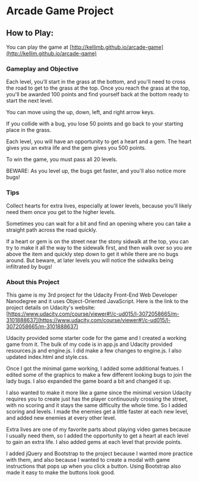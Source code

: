 Arcade Game Project
===============================

## How to Play:
You can play the game at [http://kellimb.github.io/arcade-game](http://kellim.github.io/arcade-game)

### Gameplay and Objective
Each level, you'll start in the grass at the bottom, and you'll need to cross the road to get to the grass at the top. Once you reach the grass at the top, you'll be awarded 100 points and find yourself back at the bottom ready to start the next level.

You can move using the up, down, left, and right arrow keys.

If you collide with a bug, you lose 50 points and go back to your starting place in the grass.

Each level, you will have an opportunity to get a heart and a gem. The heart gives you an extra life and the gem gives you 500 points.

To win the game, you must pass all 20 levels. 

BEWARE: As you level up, the bugs get faster, and you'll also notice more bugs! 

### Tips
Collect hearts for extra lives, especially at lower levels, because you'll likely need them once you get to the higher levels.

Sometimes you can wait for a bit and find an opening where you can take a straight path across the road quickly.

If a heart or gem is on the street near the stony sidwalk at the top, you can try to make it all the way to the sidewalk first, and then walk over so you are above the item and quickly step down to get it while there are no bugs around. But beware, at later levels you will notice the sidwalks being infiltrated by bugs!

### About this Project
This game is my 3rd project for the Udacity Front-End Web Developer Nanodegree and it uses Object-Oriented JavaScript.  Here is the link to the project details on Udacity's website: [https://www.udacity.com/course/viewer#!/c-ud015/l-3072058665/m-3101888637](https://www.udacity.com/course/viewer#!/c-ud015/l-3072058665/m-3101888637)

Udacity provided some starter code for the game and I created a working game from it. The bulk of my code is in app.js and Udacity provided resources.js and engine.js. I did make a few changes to engine.js. I also updated index.html and style.css. 

Once I got the minimal game working, I added some additional featues. I edited some of the graphics to make a few different looking bugs to join the lady bugs. I also expanded the game board a bit and changed it up. 

I also wanted to make it more like a game since the minimal version Udacity requires you to create just has the player continuously crossing the street, with no scoring and it stays the same difficulty the whole time. So I added scoring and levels. I made the enemies get a little faster at each new level, and added new enemies at every other level. 

Extra lives are one of my favorite parts about playing video games because I usually need them, so I added the opportunity to get a heart at each level to gain an extra life. I also added gems at each level that provide points. 

I added jQuery and Bootstrap to the project because I wanted more practice with them, and also because I wanted to create a modal with game instructions that pops up when you click a button. Using Bootstrap also made it easy to make the buttons look good.
